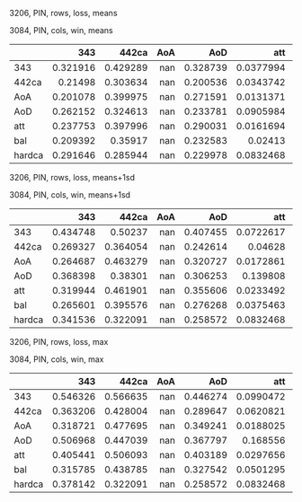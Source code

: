 3206, PIN, rows, loss, means

3084, PIN, cols, win, means

|        |      343 |    442ca |   AoA |      AoD |       att |      bal |   hardca |
|:-------|---------:|---------:|------:|---------:|----------:|---------:|---------:|
| 343    | 0.321916 | 0.429289 |   nan | 0.328739 | 0.0377994 | 0.380607 | 0.236897 |
| 442ca  | 0.21498  | 0.303634 |   nan | 0.200536 | 0.0343742 | 0.212721 | 0.223836 |
| AoA    | 0.201078 | 0.399975 |   nan | 0.271591 | 0.0131371 | 0.264996 | 0.213533 |
| AoD    | 0.262152 | 0.324613 |   nan | 0.233781 | 0.0905984 | 0.27978  | 0.250363 |
| att    | 0.237753 | 0.397996 |   nan | 0.290031 | 0.0161694 | 0.302753 | 0.200406 |
| bal    | 0.209392 | 0.35917  |   nan | 0.232583 | 0.02413   | 0.248146 | 0.22277  |
| hardca | 0.291646 | 0.285944 |   nan | 0.229978 | 0.0832468 | 0.274707 | 0.250275 |

3206, PIN, rows, loss, means+1sd

3084, PIN, cols, win, means+1sd

|        |      343 |    442ca |   AoA |      AoD |       att |      bal |   hardca |
|:-------|---------:|---------:|------:|---------:|----------:|---------:|---------:|
| 343    | 0.434748 | 0.50237  |   nan | 0.407455 | 0.0722617 | 0.520432 | 0.343836 |
| 442ca  | 0.269327 | 0.364054 |   nan | 0.242614 | 0.04628   | 0.279446 | 0.292749 |
| AoA    | 0.264687 | 0.463279 |   nan | 0.320727 | 0.0172861 | 0.363864 | 0.262814 |
| AoD    | 0.368398 | 0.38301  |   nan | 0.306253 | 0.139808  | 0.396177 | 0.330419 |
| att    | 0.319944 | 0.461901 |   nan | 0.355606 | 0.0233492 | 0.418128 | 0.255098 |
| bal    | 0.265601 | 0.395576 |   nan | 0.276268 | 0.0375463 | 0.332045 | 0.28842  |
| hardca | 0.341536 | 0.322091 |   nan | 0.258572 | 0.0832468 | 0.342903 | 0.319004 |

3206, PIN, rows, loss, max

3084, PIN, cols, win, max

|        |      343 |    442ca |   AoA |      AoD |       att |      bal |   hardca |
|:-------|---------:|---------:|------:|---------:|----------:|---------:|---------:|
| 343    | 0.546326 | 0.566635 |   nan | 0.446274 | 0.0990472 | 0.598642 | 0.458999 |
| 442ca  | 0.363206 | 0.428004 |   nan | 0.289647 | 0.0620821 | 0.358099 | 0.383306 |
| AoA    | 0.318721 | 0.477695 |   nan | 0.349241 | 0.0188025 | 0.385678 | 0.317936 |
| AoD    | 0.506968 | 0.447039 |   nan | 0.367797 | 0.168556  | 0.53723  | 0.389346 |
| att    | 0.405441 | 0.506093 |   nan | 0.403189 | 0.0297656 | 0.479138 | 0.324235 |
| bal    | 0.315785 | 0.438785 |   nan | 0.327542 | 0.0501295 | 0.386285 | 0.359044 |
| hardca | 0.378142 | 0.322091 |   nan | 0.258572 | 0.0832468 | 0.364428 | 0.342845 |

